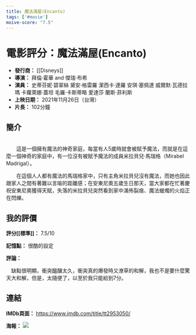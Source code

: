 ```yaml
---
title: 魔法滿屋(Encanto)
tags: ['#movie']
moive-score: "7.5"
---
```


# 電影評分：魔法滿屋(Encanto)
- **發行商：** [[Disneys]]
- **導演：** 拜倫·霍華 and 傑瑞·布希
- **演員：** 
    史蒂芬妮·碧翠絲
    黛安·格雷羅
    潔西卡·達羅
    安琪·塞佩達
    威爾默·瓦德拉瑪
    卡蘿萊娜·蓋坦
    毛羅·卡斯蒂略
    愛達莎
    蘭斯·菲利斯
- **上映日期：** 2021年11月26日（台灣）
- **片長：** 102分鐘

## 簡介
<br>&emsp;&emsp;這是一個擁有魔法的神奇家庭，每當有人5歲時就會被賦予魔法，而就是在這麼一個神奇的家庭中，有一位沒有被賦予魔法的成員米拉貝兒·馬瑞格（Mirabel Madrigal）。

&emsp;&emsp;在這個人人都有魔法的馬瑞格家中，只有主角米拉貝兒沒有魔法，而她也因此跟家人之間有著難以言喻的距離感；在安東尼奧五歲生日那天，當大家都在忙著慶祝安東尼奧獲得天賦，失落的米拉貝兒突然看到家中滿佈裂痕、魔法蠟燭的火焰正在閃爍。


## 我的評價
**評分[[標準]]：** 7.5/10

**記憶點：** 很酷的設定

**評論：**

&emsp;缺點很明顯，衝突醞釀太久，衝突真的爆發時又潦草的和解，我也不是要什麼驚天大和解，但是，太隨便了，以至於我只能給到7分。
## 連結
**IMDb頁面：** https://www.imdb.com/title/tt2953050/ 

**海報：** 
![](image/MV5BNjE5NzA4ZDctOTJkZi00NzM0LTkwOTYtMDI4MmNkMzIxODhkXkEyXkFqcGdeQXVyNjY1MTg4Mzc@._V1_FMjpg_UY3000_.jpg)